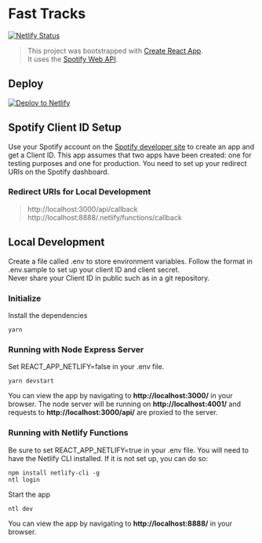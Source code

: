 # Fast Tracks

[![Netlify Status](https://api.netlify.com/api/v1/badges/a1b74fb2-f506-44c7-9966-f879403e2e04/deploy-status)](https://app.netlify.com/sites/fasttracks/deploys)

> This project was bootstrapped with [Create React App](https://github.com/facebook/create-react-app).  
> It uses the [Spotify Web API](https://developer.spotify.com/documentation/web-api/).

## Deploy

[![Deploy to Netlify](https://www.netlify.com/img/deploy/button.svg)](https://app.netlify.com/start/deploy?repository=https://github.com/JonoMacC/fast-tracks)

## Spotify Client ID Setup

Use your Spotify account on the [Spotify developer site](https://developer.spotify.com) to create an app and get a Client ID. This app assumes that two apps have been created: one for testing purposes and one for production. You need to set up your redirect URIs on the Spotify dashboard.

### Redirect URIs for Local Development

> http://localhost:3000/api/callback  
> http://localhost:8888/.netlify/functions/callback

## Local Development

Create a file called .env to store environment variables. Follow the format in .env.sample to set up your client ID and client secret.  
Never share your Client ID in public such as in a git repository.

### Initialize

Install the dependencies

    yarn

### Running with Node Express Server

Set REACT_APP_NETLIFY=false in your .env file.

    yarn devstart

You can view the app by navigating to **http://localhost:3000/** in your browser. The node server will be running on **http://localhost:4001/** and requests to **http://localhost:3000/api/** are proxied to the server.

### Running with Netlify Functions

Be sure to set REACT_APP_NETLIFY=true in your .env file. You will need to have the Netlify CLI installed. If it is not set up, you can do so:

    npm install netlify-cli -g
    ntl login

Start the app

    ntl dev

You can view the app by navigating to **http://localhost:8888/** in your browser.

